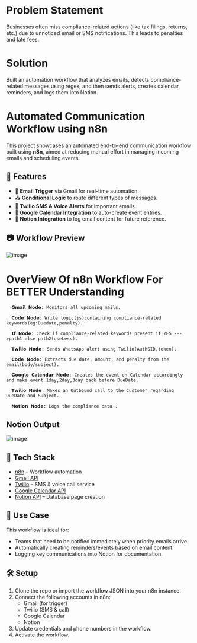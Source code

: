 # Problem Statement

Businesses often miss compliance-related actions (like tax filings, returns, etc.) due to unnoticed email or SMS notifications. This leads to penalties and late fees.

# Solution 

Built an automation workflow that analyzes emails, detects compliance-related messages using regex, and then sends alerts, creates calendar reminders, and logs them into Notion.

# Automated Communication Workflow using n8n

This project showcases an automated end-to-end communication workflow built using **n8n**, aimed at reducing manual effort in managing incoming emails and scheduling events.

## 🚀 Features

- 🔔 **Email Trigger** via Gmail for real-time automation.
- 📤 **Conditional Logic** to route different types of messages.
- 💬 **Twilio SMS & Voice Alerts** for important emails.
- 📅 **Google Calendar Integration** to auto-create event entries.
- 📝 **Notion Integration** to log email content for future reference.

## 📷 Workflow Preview

![image](https://github.com/user-attachments/assets/e75ae133-a03d-4b38-8bb8-7a726549614e)

   # OverView Of n8n Workflow For BETTER Understanding

      𝗚𝗺𝗮𝗶𝗹 𝗡𝗼𝗱𝗲: Monitors all upcoming mails.

      𝗖𝗼𝗱𝗲 𝗡𝗼𝗱𝗲: Write logic(js)containing compliance-related keywords(eg:Duedate,penalty).

      𝗜𝗳 𝗡𝗼𝗱𝗲: Check if compliance-related keywords present if YES --->path1 else path2(useLess).

      𝗧𝘄𝗶𝗹𝗶𝗼 𝗡𝗼𝗱𝗲: Sends WhatsApp alert using Twilio(AuthSID,token).

      𝗖𝗼𝗱𝗲 𝗡𝗼𝗱𝗲: Extracts due date, amount, and penalty from the email(body/subject).

      𝗚𝗼𝗼𝗴𝗹𝗲 𝗖𝗮𝗹𝗲𝗻𝗱𝗮𝗿 𝗡𝗼𝗱𝗲: Creates the event on Calendar accordingly and make event 1day,2day,3day back before DueDate.

      𝗧𝘄𝗶𝗹𝗶𝗼 𝗡𝗼𝗱𝗲: Makes an Outbound call to the Customer regarding DueDate and Subject.

      𝗡𝗼𝘁𝗶𝗼𝗻 𝗡𝗼𝗱𝗲: Logs the compliance data .


## Notion Output

![image](https://github.com/user-attachments/assets/d90d0651-b60e-43c5-9d5d-ca69745ff2a3)


## 🔧 Tech Stack

- [n8n](https://n8n.io/) – Workflow automation
- [Gmail API](https://developers.google.com/gmail/api)
- [Twilio](https://www.twilio.com/) – SMS & voice call service
- [Google Calendar API](https://developers.google.com/calendar)
- [Notion API](https://developers.notion.com/) – Database page creation

## 📌 Use Case

This workflow is ideal for:
- Teams that need to be notified immediately when priority emails arrive.
- Automatically creating reminders/events based on email content.
- Logging key communications into Notion for documentation.

## 🛠️ Setup

1. Clone the repo or import the workflow JSON into your n8n instance.
2. Connect the following accounts in n8n:
   - Gmail (for trigger)
   - Twilio (SMS & call)
   - Google Calendar
   - Notion
3. Update credentials and phone numbers in the workflow.
4. Activate the workflow.





